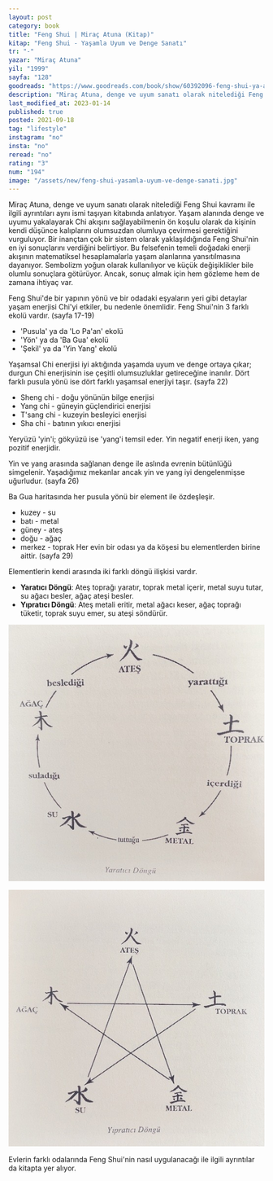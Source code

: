 ```yaml
---
layout: post
category: book
title: "Feng Shui | Miraç Atuna (Kitap)"
kitap: "Feng Shui - Yaşamla Uyum ve Denge Sanatı"
tr: "-"
yazar: "Miraç Atuna"
yil: "1999"
sayfa: "128"
goodreads: "https://www.goodreads.com/book/show/60392096-feng-shui-ya-amla-uyum-ve-denge-sanat"
description: "Miraç Atuna, denge ve uyum sanatı olarak nitelediği Feng Shui kavramı ile ilgili ayrıntıları aynı ismi taşıyan kitabında anlatıyor ve bir inançtan çok bir sistem olarak yaklaşıldığında Feng Shui'nin en iyi sonuçlarını verdiğini belirtiyor."
last_modified_at: 2023-01-14
published: true
posted: 2021-09-18
tag: "lifestyle"
instagram: "no"
insta: "no"
reread: "no"
rating: "3"
num: "194"
image: "/assets/new/feng-shui-yasamla-uyum-ve-denge-sanati.jpg"
---
```


Miraç Atuna, denge ve uyum sanatı olarak nitelediği Feng Shui kavramı ile ilgili ayrıntıları aynı ismi taşıyan kitabında anlatıyor. Yaşam alanında denge ve uyumu yakalayarak Chi akışını sağlayabilmenin ön koşulu olarak da kişinin kendi düşünce kalıplarını olumsuzdan olumluya çevirmesi gerektiğini vurguluyor. Bir inançtan çok bir sistem olarak yaklaşıldığında Feng Shui'nin en iyi sonuçlarını verdiğini belirtiyor. Bu felsefenin temeli doğadaki enerji akışının matematiksel hesaplamalarla yaşam alanlarına yansıtılmasına dayanıyor. Sembolizm yoğun olarak kullanılıyor ve küçük değişiklikler bile olumlu sonuçlara götürüyor. Ancak, sonuç almak için hem gözleme hem de zamana ihtiyaç var.

Feng Shui'de bir yapının yönü ve bir odadaki eşyaların yeri gibi detaylar yaşam enerjisi Chi'yi etkiler, bu nedenle önemlidir. Feng Shui'nin 3 farklı ekolü vardır.  (sayfa 17-19)
- 'Pusula' ya da 'Lo Pa'an' ekolü
- 'Yön' ya da 'Ba Gua' ekolü
- 'Şekil' ya da 'Yin Yang' ekolü

Yaşamsal Chi enerjisi iyi aktığında yaşamda uyum ve denge ortaya çıkar; durgun Chi enerjisinin ise çeşitli olumsuzluklar getireceğine inanılır. Dört farklı pusula yönü ise dört farklı yaşamsal enerjiyi taşır. (sayfa 22)
- Sheng chi - doğu yönünün bilge enerjisi
- Yang chi - güneyin güçlendirici enerjisi
- T'sang chi - kuzeyin besleyici enerjisi
- Sha chi - batının yıkıcı enerjisi

Yeryüzü 'yin'i; gökyüzü ise 'yang'i temsil eder. Yin negatif enerji iken, yang pozitif enerjidir.

Yin ve yang arasında sağlanan denge ile aslında evrenin bütünlüğü simgelenir. Yaşadığımız mekanlar ancak yin ve yang iyi dengelenmişse uğurludur. (sayfa 26)

Ba Gua haritasında her pusula yönü bir element ile özdeşleşir. 
- kuzey - su
- batı - metal
- güney - ateş
- doğu - ağaç
- merkez - toprak
Her evin bir odası ya da köşesi bu elementlerden birine aittir. (sayfa 29)

Elementlerin kendi arasında iki farklı döngü ilişkisi vardır.
- **Yaratıcı Döngü**: Ateş toprağı yaratır, toprak metal içerir, metal suyu tutar, su ağacı besler, ağaç ateşi besler.
- **Yıpratıcı Döngü**: Ateş metali eritir, metal ağacı keser, ağaç toprağı tüketir, toprak suyu emer, su ateşi söndürür. 

![yaratıcı döngü - sayfa 30](/assets/graph/2021-09-18/creative-cycle-feng-shui-yasamla-uyum-ve-denge-sanati.jpg)
  
![yıpratıcı döngü - sayfa 31](/assets/graph/2021-09-18/destructive-cycle-feng-shui-yasamla-uyum-ve-denge-sanati.jpg)

Evlerin farklı odalarında Feng Shui'nin nasıl uygulanacağı ile ilgili ayrıntılar da kitapta yer alıyor.
